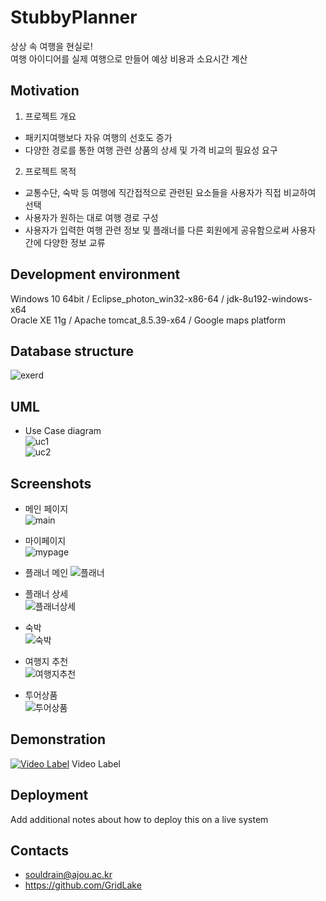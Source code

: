 # StubbyPlanner

상상 속 여행을 현실로!  
여행 아이디어를 실제 여행으로 만들어 예상 비용과 소요시간 계산

## Motivation

1. 프로젝트 개요
  * 패키지여행보다 자유 여행의 선호도 증가
  * 다양한 경로를 통한 여행 관련 상품의 상세 및 가격 비교의 필요성 요구
2. 프로젝트 목적
  * 교통수단, 숙박 등 여행에 직간접적으로 관련된 요소들을 사용자가 직접 비교하여 선택
  * 사용자가 원하는 대로 여행 경로 구성
  * 사용자가 입력한 여행 관련 정보 및 플래너를 다른 회원에게 공유함으로써 사용자 간에 다양한 정보 교류

## Development environment

Windows 10 64bit / Eclipse_photon_win32-x86-64 / jdk-8u192-windows-x64  
Oracle XE 11g / Apache tomcat_8.5.39-x64 / Google maps platform

## Database structure

![exerd](https://user-images.githubusercontent.com/22606025/69931856-2606eb80-150c-11ea-85a9-1e890ec1df72.png)

## UML

* Use Case diagram  
![uc1](https://user-images.githubusercontent.com/22606025/69931948-8dbd3680-150c-11ea-9f8d-a30bfd6c7997.png)  
![uc2](https://user-images.githubusercontent.com/22606025/69931988-aa596e80-150c-11ea-8dfb-ac7861c27cb7.png)

## Screenshots
* 메인 페이지  
![main](https://user-images.githubusercontent.com/22606025/69932371-3750f780-150e-11ea-8af9-bf3b9ffd8ea3.png)  
  
* 마이페이지  
![mypage](https://user-images.githubusercontent.com/22606025/69932415-5c456a80-150e-11ea-9ac0-6a4623f52ff1.png)  
  
* 플래너 메인
![플래너](https://user-images.githubusercontent.com/22606025/69932600-0d4c0500-150f-11ea-8434-846702a41cfa.png)  
  
* 플래너 상세  
![플래너상세](https://user-images.githubusercontent.com/22606025/69932633-2ce32d80-150f-11ea-9781-0194042c3b9e.png)  
  
* 숙박  
![숙박](https://user-images.githubusercontent.com/22606025/69932660-4edcb000-150f-11ea-9710-6bbd2b498fce.png)  
  
* 여행지 추천  
![여행지추천](https://user-images.githubusercontent.com/22606025/69932677-687df780-150f-11ea-8e77-de0254a6bbbd.png)  
  
* 투어상품  
![투어상품](https://user-images.githubusercontent.com/22606025/69932700-7a5f9a80-150f-11ea-9af5-7251a7a227f9.png)  
  
## Demonstration
[![Video Label](http://img.youtube.com/vi/lSQPSQW7yP4/0.jpg)](https://youtu.be/uLR1RNqJ1Mw?t=0s) Video Label


## Deployment

Add additional notes about how to deploy this on a live system

## Contacts

* souldrain@ajou.ac.kr  
* https://github.com/GridLake

